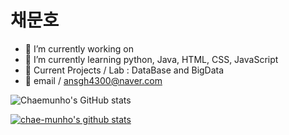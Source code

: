 <h1 align="left"> 채문호 </h1>

- 🔭 I’m currently working on 
- 🌱 I’m currently learning python, Java, HTML, CSS, JavaScript
- 👯 Current Projects / Lab : DataBase and BigData
- 💬 email / ansgh4300@naver.com

![Chaemunho's GitHub stats](https://github-readme-stats.vercel.app/api?username=chae-munho&show_icons=true&theme=graywhite)

[![chae-munho's github stats](https://github-readme-stats.vercel.app/api/top-langs/?username=chae-munho&show_icons=true&hide_border=true&title_color=004386&icon_color=004386&layout=compact)](https://github.com/chae-munho)

<!--
**chae-munho/chae-munho** is a ✨ _special_ ✨ repository because its `README.md` (this file) appears on your GitHub profile.

Here are some ideas to get you started:

- 🔭 I’m currently working on 
- 🌱 I’m currently learning python, Java, HTML, CSS, JavaScript
- 👯 Current Projects / Lab : DataBase and BigData
- 💬 email / ansgh4300@naver.com

-->
